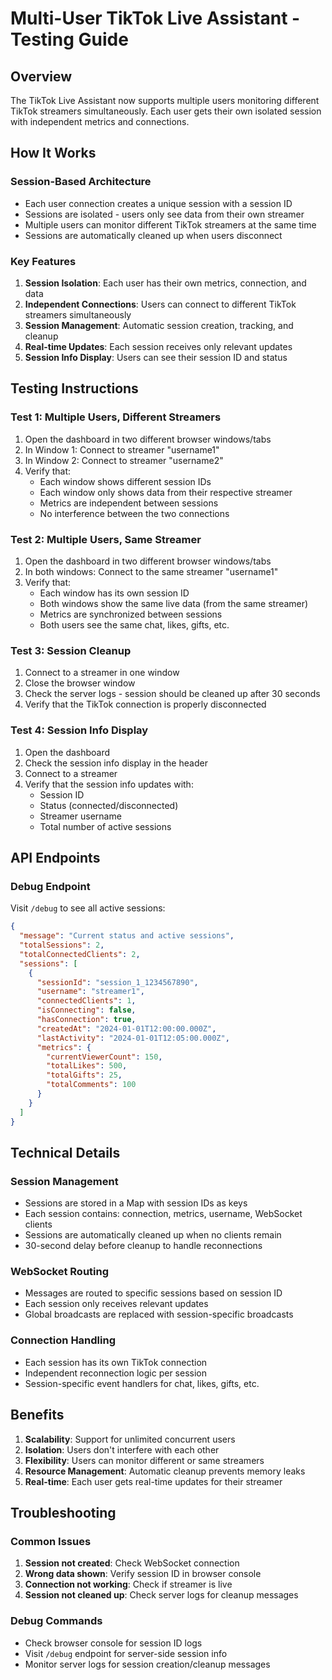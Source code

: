 # Multi-User TikTok Live Assistant - Testing Guide

## Overview
The TikTok Live Assistant now supports multiple users monitoring different TikTok streamers simultaneously. Each user gets their own isolated session with independent metrics and connections.

## How It Works

### Session-Based Architecture
- Each user connection creates a unique session with a session ID
- Sessions are isolated - users only see data from their own streamer
- Multiple users can monitor different TikTok streamers at the same time
- Sessions are automatically cleaned up when users disconnect

### Key Features
1. **Session Isolation**: Each user has their own metrics, connection, and data
2. **Independent Connections**: Users can connect to different TikTok streamers simultaneously
3. **Session Management**: Automatic session creation, tracking, and cleanup
4. **Real-time Updates**: Each session receives only relevant updates
5. **Session Info Display**: Users can see their session ID and status

## Testing Instructions

### Test 1: Multiple Users, Different Streamers
1. Open the dashboard in two different browser windows/tabs
2. In Window 1: Connect to streamer "username1"
3. In Window 2: Connect to streamer "username2"
4. Verify that:
   - Each window shows different session IDs
   - Each window only shows data from their respective streamer
   - Metrics are independent between sessions
   - No interference between the two connections

### Test 2: Multiple Users, Same Streamer
1. Open the dashboard in two different browser windows/tabs
2. In both windows: Connect to the same streamer "username1"
3. Verify that:
   - Each window has its own session ID
   - Both windows show the same live data (from the same streamer)
   - Metrics are synchronized between sessions
   - Both users see the same chat, likes, gifts, etc.

### Test 3: Session Cleanup
1. Connect to a streamer in one window
2. Close the browser window
3. Check the server logs - session should be cleaned up after 30 seconds
4. Verify that the TikTok connection is properly disconnected

### Test 4: Session Info Display
1. Open the dashboard
2. Check the session info display in the header
3. Connect to a streamer
4. Verify that the session info updates with:
   - Session ID
   - Status (connected/disconnected)
   - Streamer username
   - Total number of active sessions

## API Endpoints

### Debug Endpoint
Visit `/debug` to see all active sessions:
```json
{
  "message": "Current status and active sessions",
  "totalSessions": 2,
  "totalConnectedClients": 2,
  "sessions": [
    {
      "sessionId": "session_1_1234567890",
      "username": "streamer1",
      "connectedClients": 1,
      "isConnecting": false,
      "hasConnection": true,
      "createdAt": "2024-01-01T12:00:00.000Z",
      "lastActivity": "2024-01-01T12:05:00.000Z",
      "metrics": {
        "currentViewerCount": 150,
        "totalLikes": 500,
        "totalGifts": 25,
        "totalComments": 100
      }
    }
  ]
}
```

## Technical Details

### Session Management
- Sessions are stored in a Map with session IDs as keys
- Each session contains: connection, metrics, username, WebSocket clients
- Sessions are automatically cleaned up when no clients remain
- 30-second delay before cleanup to handle reconnections

### WebSocket Routing
- Messages are routed to specific sessions based on session ID
- Each session only receives relevant updates
- Global broadcasts are replaced with session-specific broadcasts

### Connection Handling
- Each session has its own TikTok connection
- Independent reconnection logic per session
- Session-specific event handlers for chat, likes, gifts, etc.

## Benefits

1. **Scalability**: Support for unlimited concurrent users
2. **Isolation**: Users don't interfere with each other
3. **Flexibility**: Users can monitor different or same streamers
4. **Resource Management**: Automatic cleanup prevents memory leaks
5. **Real-time**: Each user gets real-time updates for their streamer

## Troubleshooting

### Common Issues
1. **Session not created**: Check WebSocket connection
2. **Wrong data shown**: Verify session ID in browser console
3. **Connection not working**: Check if streamer is live
4. **Session not cleaned up**: Check server logs for cleanup messages

### Debug Commands
- Check browser console for session ID logs
- Visit `/debug` endpoint for server-side session info
- Monitor server logs for session creation/cleanup messages
